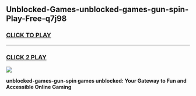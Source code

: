 
## Unblocked-Games-unblocked-games-gun-spin-Play-Free-q7j98
<h3>
<a href="https://premium76.site?title=unblocked-games-gun-spin&ref=22A">CLICK TO PLAY</a></h3>
<hr>

<h3>
<a href="https://premium76.site?title=unblocked-games-gun-spin&ref=22A">CLICK 2 PLAY</a>
  
</h3>

<a href="https://premium76.site?title=unblocked-games-gun-spin&ref=22A"><img src="https://clearcache.store/games.png"></a>


**unblocked-games-gun-spin games unblocked: Your Gateway to Fun and Accessible Online Gaming**
